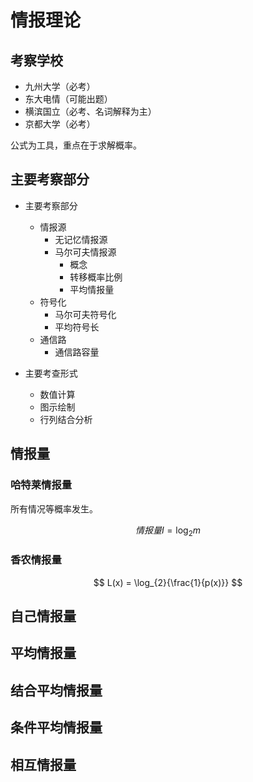 # 情报理论

## 考察学校

- 九州大学（必考）
- 东大电情（可能出题）
- 横滨国立（必考、名词解释为主）
- 京都大学（必考）

公式为工具，重点在于求解概率。

## 主要考察部分

- 主要考察部分
  - 情报源
    - 无记忆情报源
    - 马尔可夫情报源
      - 概念
      - 转移概率比例
      - 平均情报量
  - 符号化
    - 马尔可夫符号化
    - 平均符号长
  - 通信路
    - 通信路容量

- 主要考查形式
  - 数值计算
  - 图示绘制
  - 行列结合分析

## 情报量

### 哈特莱情报量

所有情况等概率发生。

$$
情报量I = \log_{2}{m}
$$

### 香农情报量

$$
L(x) = \log_{2}{\frac{1}{p(x)}}
$$

## 自己情报量

## 平均情报量

## 结合平均情报量

## 条件平均情报量

## 相互情报量
